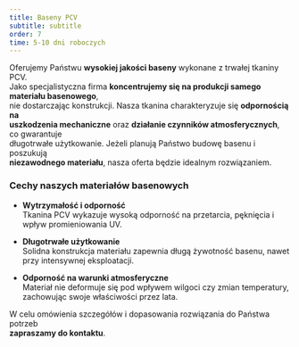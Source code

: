 ```yaml
---
title: Baseny PCV
subtitle: subtitle
order: 7
time: 5-10 dni roboczych
---
```


Oferujemy Państwu **wysokiej jakości baseny** wykonane z trwałej tkaniny PCV.  
Jako specjalistyczna firma **koncentrujemy się na produkcji samego materiału basenowego**,  
nie dostarczając konstrukcji. Nasza tkanina charakteryzuje się **odpornością na  
uszkodzenia mechaniczne** oraz **działanie czynników atmosferycznych**, co gwarantuje  
długotrwałe użytkowanie. Jeżeli planują Państwo budowę basenu i poszukują  
**niezawodnego materiału**, nasza oferta będzie idealnym rozwiązaniem.

### Cechy naszych materiałów basenowych

- **Wytrzymałość i odporność**  
  Tkanina PCV wykazuje wysoką odporność na przetarcia, pęknięcia i wpływ promieniowania UV.
  
- **Długotrwałe użytkowanie**  
  Solidna konstrukcja materiału zapewnia długą żywotność basenu, nawet przy intensywnej eksploatacji.

- **Odporność na warunki atmosferyczne**  
  Materiał nie deformuje się pod wpływem wilgoci czy zmian temperatury,  
  zachowując swoje właściwości przez lata.

W celu omówienia szczegółów i dopasowania rozwiązania do Państwa potrzeb  
**zapraszamy do kontaktu**.
